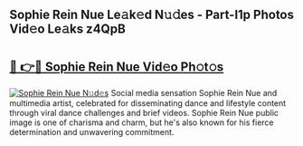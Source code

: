 ## Sophie Rein Nue Le𝚊k𝚎d N𝚞𝚍es - Part-I1p Photos Vid𝚎o Le𝚊ks z4QpB

# <h2><a href="http://fb4xy97.evod.top/?m=Sophie+Rein+Nue">🔗 👉🔴 Sophie Rein Nue Vid𝚎o Ph𝚘t𝚘s</a></h2>

[![Sophie Rein Nue N𝚞d𝚎s](https://i.imgur.com/8V9OHl7.gif)](http://fb4xy97.evod.top/?m=Sophie+Rein+Nue)
Social media sensation Sophie Rein Nue and multimedia artist, celebrated for disseminating dance and lifestyle content through viral dance challenges and brief videos. Sophie Rein Nue public image is one of charisma and charm, but he's also known for his fierce determination and unwavering commitment. 
